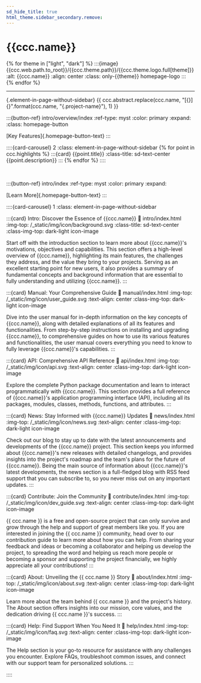 ```yaml
---
sd_hide_title: true
html_theme.sidebar_secondary.remove:
---
```


# {{ccc.name}}

{% for theme in ["light", "dark"] %}
:::{image} {{ccc.web.path.to_root}}/{{ccc.theme.path}}/{{ccc.theme.logo.full[theme]}}
:alt: {{ccc.name}}
:align: center
:class: only-{{theme}} homepage-logo
:::
{% endfor %}

---

{.element-in-page-without-sidebar}
{{ ccc.abstract.replace(ccc.name, "[{}]{}".format(ccc.name, "{.project-name}"), 1) }}


<div class="element-in-page-without-sidebar">

:::{button-ref} intro/overview/index
:ref-type: myst
:color: primary
:expand:
:class: homepage-button

[Key Features]{.homepage-button-text}
:::

</div>


::::{card-carousel} 2
:class: element-in-page-without-sidebar
{% for point in ccc.highlights %}
:::{card} {{point.title}}
:class-title: sd-text-center
{{point.description}}
:::
{% endfor %}
::::


<br>


<div class="element-in-page-without-sidebar">

:::{button-ref} intro/index
:ref-type: myst
:color: primary
:expand:

[Learn More]{.homepage-button-text}
:::

</div>



::::{card-carousel} 1
:class: element-in-page-without-sidebar


:::{card} Intro: Discover the Essence of {{ccc.name}}
:link: intro/index.html
:img-top: /_static/img/icon/background.svg
:class-title: sd-text-center
:class-img-top: dark-light icon-image

Start off with the introduction section to learn more about
{{ccc.name}}'s motivations, objectives and capabilities.
This section offers a high-level overview of {{ccc.name}}, highlighting its main features,
the challenges they address, and the value they bring to your projects.
Serving as an excellent starting point for new users,
it also provides a summary of fundamental concepts and background information
that are essential to fully understanding and utilizing {{ccc.name}}.
:::


:::{card} Manual: Your Comprehensive Guide
:link: manual/index.html
:img-top: /_static/img/icon/user_guide.svg
:text-align: center
:class-img-top: dark-light icon-image

Dive into the user manual for in-depth information on the key concepts of {{ccc.name}},
along with detailed explanations of all its features and functionalities.
From step-by-step instructions on installing and upgrading {{ccc.name}},
to comprehensive guides on how to use its various features and functionalities,
the user manual covers everything you need to know
to fully leverage {{ccc.name}}'s capabilities.
:::


:::{card} API: Comprehensive API Reference
:link: api/index.html
:img-top: /_static/img/icon/api.svg
:text-align: center
:class-img-top: dark-light icon-image

Explore the complete Python package documentation and learn to interact programmatically with {{ccc.name}}.
This section provides a full reference of {{ccc.name}}'s application programming interface (API),
including all its packages, modules, classes, methods, functions, and attributes.
:::


:::{card} News: Stay Informed with {{ccc.name}} Updates
:link: news/index.html
:img-top: /_static/img/icon/news.svg
:text-align: center
:class-img-top: dark-light icon-image

Check out our blog to stay up to date with the latest announcements
and developments of the {{ccc.name}} project.
This section keeps you informed about {{ccc.name}}'s new releases with detailed changelogs,
and provides insights into the project's roadmap
and the team's plans for the future of {{ccc.name}}.
Being the main source of information about {{ccc.name}}'s latest developments,
the news section is a full-fledged blog with RSS feed support that you can subscribe to,
so you never miss out on any important updates.
:::


:::{card} Contribute: Join the Community
:link: contribute/index.html
:img-top: /_static/img/icon/dev_guide.svg
:text-align: center
:class-img-top: dark-light icon-image

{{ ccc.name }} is a free and open-source project that can only survive
and grow through the help and support of great members like you.
If you are interested in joining the {{ ccc.name }} community,
head over to our contribution guide to learn more about how you can help.
From sharing your feedback and ideas or becoming a collaborator and helping us develop the project,
to spreading the word and helping us reach more people
or becoming a sponsor and supporting the project financially,
we highly appreciate all your contributions!
:::


:::{card} About: Unveiling the {{ ccc.name }} Story
:link: about/index.html
:img-top: /_static/img/icon/about.svg
:text-align: center
:class-img-top: dark-light icon-image

Learn more about the team behind {{ ccc.name }} and the project's history.
The About section offers insights into our mission, core values,
and the dedication driving {{ ccc.name }}'s success.
:::


:::{card} Help: Find Support When You Need It
:link: help/index.html
:img-top: /_static/img/icon/faq.svg
:text-align: center
:class-img-top: dark-light icon-image

The Help section is your go-to resource for assistance with any challenges you encounter.
Explore FAQs, troubleshoot common issues, and connect with our support team for personalized solutions.
:::

::::

